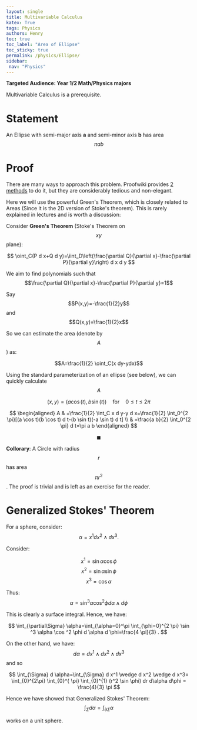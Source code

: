 ```yaml
---
layout: single
title: Multivariable Calculus
katex: True
tags: Physics
authors: Henry
toc: true
toc_label: "Area of Ellipse"
toc_sticky: true
permalink: /physics/Ellipse/
sidebar:
 nav: "Physics"
---
```


**Targeted Audience: Year 1/2 Math/Physics majors**

Multivariable Calculus is a prerequisite.

# Statement

An Ellipse with semi-major axis **a** and semi-minor axis **b**  has area $$\pi ab $$

# Proof
There are many ways to approach this problem. Proofwiki provides [2 methods](https://proofwiki.org/wiki/Area_of_Ellipse) to do it, but they are considerably tedious and non-elegant. 

Here we will use the powerful Green's Theorem, which is closely related to Areas (Since it is the 2D version of Stoke's theorem). This is rarely explained in lectures and is worth a discussion:

Consider **Green's Theorem** (Stoke's Theorem on $$xy$$ plane):

$$
\oint_C(P d x+Q d y)=\iint_D\left(\frac{\partial Q}{\partial x}-\frac{\partial P}{\partial y}\right) d x d y
$$

We aim to find polynomials such that $$\frac{\partial Q}{\partial x}-\frac{\partial P}{\partial y}=1$$

Say $$P(x,y)=-\frac{1}{2}y$$ and $$Q(x,y)=\frac{1}{2}x$$

So we can estimate the area (denote by $$A$$) as:

$$A=\frac{1}{2} \oint_C(x dy-ydx)$$

Using the standard parameterization of an ellipse (see below), we can quickly calculate $$A$$

$${\displaystyle (x,y)=(a\cos(t),b\sin(t))\quad {\text{for}}\quad 0\leq t\leq 2\pi }$$


$$
\begin{aligned}
A & =\frac{1}{2} \int_C x d y-y d x=\frac{1}{2} \int_0^{2 \pi}[(a \cos t)(b \cos t) d t-(b \sin t)(-a \sin t) d t] \\
& =\frac{a b}{2} \int_0^{2 \pi} d t=\pi a b
\end{aligned}
$$

$$\blacksquare$$

**Collorary**: A Circle with radius $$r$$ has area $$ \pi r^2$$. The proof is trivial and is left as an exercise for the reader.

# Generalized Stokes' Theorem

For a sphere, consider:
$$
\alpha=x^1 d x^2 \wedge d x^3 .
$$

Consider:

$$x^1=\sin\alpha\cos\phi$$
$$x^2=\sin\alpha\sin\phi$$
$$x^3=\cos\alpha$$

Thus:
$$\alpha=\sin ^3 \alpha \cos ^2 \phi d \alpha \wedge d \phi $$

This is clearly a surface integral. Hence, we have: 

$$
\int_{\partial\Sigma} \alpha=\int_{\alpha=0}^\pi \int_{\phi=0}^{2 \pi} \sin ^3 \alpha \cos ^2 \phi d \alpha d \phi=\frac{4 \pi}{3} .
$$

On the other hand, we have:
$$
d \alpha=d x^1 \wedge d x^2 \wedge d x^3
$$
and so

$$
\int_{\Sigma} d \alpha=\int_{\Sigma} d  x^1 \wedge d x^2 \wedge d x^3=  \int_{0}^{2\pi} \int_{0}^{ \pi} 
\int_{0}^{1} (r^2 \sin \phi) dr  d\alpha d\phi = \frac{4}{3} \pi 
$$

Hence we have showed that Generalized Stokes' Theorem: 
$$\int_{\Sigma} d \alpha=\int_{\partial \Sigma} \alpha$$

works on a unit sphere. 






